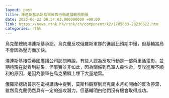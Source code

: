 ```yaml
---
layout: post
title: 澤連斯基承認烏軍反攻行動進展較預期慢
date: 2023-06-22 06:54:03.000000000 +08:00
link: https://news.rthk.hk/rthk/ch/component/k2/1705833-20230622.htm
categories: rthk
---
```


烏克蘭總統澤連斯基承認，烏克蘭反攻俄羅斯軍隊的進展比預期中慢，但基輔當局不會因為壓力而加快。

澤連斯基接受英國廣播公司訪問時說，有些人認為反攻行動是一部荷里活電影，並期待現在就看到結果，但事實並非如此，因為關係到烏軍人員性命，反攻進展不順利的原因，是因為俄軍在烏克蘭領土埋下大量地雷。

俄羅斯總統普京在電視講話中提到，莫斯科觀察到烏克蘭本月初開始的反攻停滯，雖然烏克蘭仍然具有一定的進攻潛力，但基輔明白他們沒有機會取得成功。
